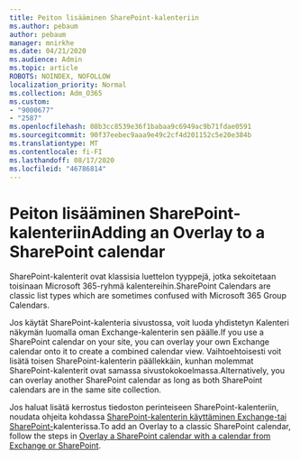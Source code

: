 ```yaml
---
title: Peiton lisääminen SharePoint-kalenteriin
ms.author: pebaum
author: pebaum
manager: mnirkhe
ms.date: 04/21/2020
ms.audience: Admin
ms.topic: article
ROBOTS: NOINDEX, NOFOLLOW
localization_priority: Normal
ms.collection: Adm_O365
ms.custom:
- "9000677"
- "2587"
ms.openlocfilehash: 08b3cc8539e36f1babaa9c6949ac9b71fdae0591
ms.sourcegitcommit: 90f37eebec9aaa9e49c2cf4d201152c5e20e384b
ms.translationtype: MT
ms.contentlocale: fi-FI
ms.lasthandoff: 08/17/2020
ms.locfileid: "46786814"
---
```

# <a name="adding-an-overlay-to-a-sharepoint-calendar"></a><span data-ttu-id="f2a5e-102">Peiton lisääminen SharePoint-kalenteriin</span><span class="sxs-lookup"><span data-stu-id="f2a5e-102">Adding an Overlay to a SharePoint calendar</span></span>

<span data-ttu-id="f2a5e-103">SharePoint-kalenterit ovat klassisia luettelon tyyppejä, jotka sekoitetaan toisinaan Microsoft 365-ryhmä kalentereihin.</span><span class="sxs-lookup"><span data-stu-id="f2a5e-103">SharePoint Calendars are classic list types which are sometimes confused with Microsoft 365 Group Calendars.</span></span>
 
<span data-ttu-id="f2a5e-104">Jos käytät SharePoint-kalenteria sivustossa, voit luoda yhdistetyn Kalenteri näkymän luomalla oman Exchange-kalenterin sen päälle.</span><span class="sxs-lookup"><span data-stu-id="f2a5e-104">If you use a SharePoint calendar on your site, you can overlay your own Exchange calendar onto it to create a combined calendar view.</span></span> <span data-ttu-id="f2a5e-105">Vaihtoehtoisesti voit lisätä toisen SharePoint-kalenterin päällekkäin, kunhan molemmat SharePoint-kalenterit ovat samassa sivustokokoelmassa.</span><span class="sxs-lookup"><span data-stu-id="f2a5e-105">Alternatively, you can overlay another SharePoint calendar as long as both SharePoint calendars are in the same site collection.</span></span>
 
<span data-ttu-id="f2a5e-106">Jos haluat lisätä kerrostus tiedoston perinteiseen SharePoint-kalenteriin, noudata ohjeita kohdassa [SharePoint-kalenterin käyttäminen Exchange-tai SharePoint-](https://support.office.com/article/Overlay-a-SharePoint-calendar-with-a-calendar-from-Exchange-or-SharePoint-4CAEBE59-3994-4A94-9322-B31ABB8A5E9A)kalenterissa.</span><span class="sxs-lookup"><span data-stu-id="f2a5e-106">To add an Overlay to a classic SharePoint calendar, follow the steps in [Overlay a SharePoint calendar with a calendar from Exchange or SharePoint](https://support.office.com/article/Overlay-a-SharePoint-calendar-with-a-calendar-from-Exchange-or-SharePoint-4CAEBE59-3994-4A94-9322-B31ABB8A5E9A).</span></span>
